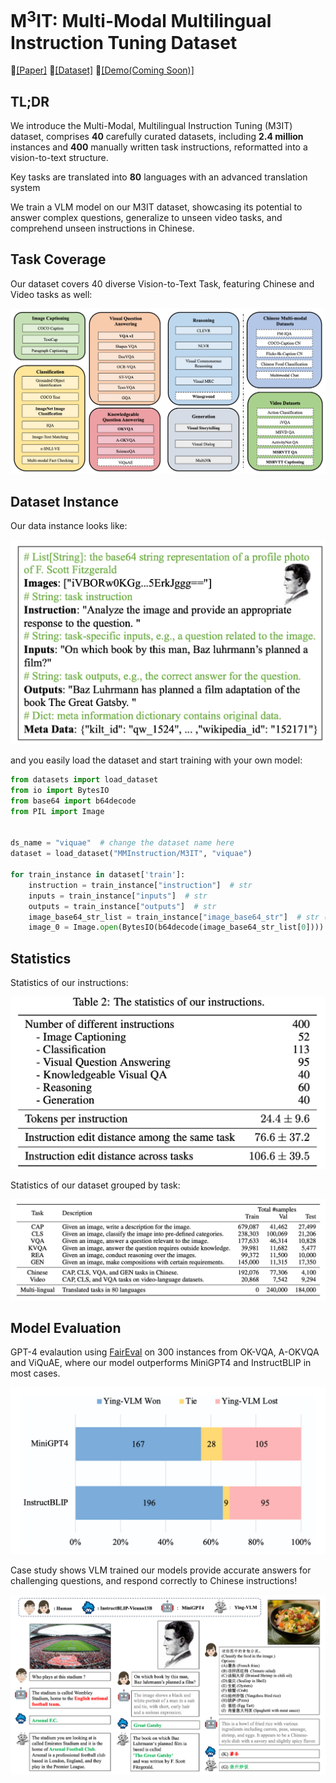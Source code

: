 # M$^3$IT: Multi-Modal Multilingual Instruction Tuning Dataset

📃[[Paper]](https://arxiv.org/abs/2306.04387)  💾[[Dataset]](https://huggingface.co/datasets/MMInstruction/M3IT) 🎇[[Demo(Coming Soon)]]()

## TL;DR

We introduce the Multi-Modal, Multilingual Instruction Tuning (M3IT) dataset,  comprises **40** carefully curated datasets, including **2.4 million** instances and **400** manually written task instructions, reformatted into a vision-to-text structure. 

Key tasks are translated into **80** languages with an advanced translation system

We train a VLM model on our M3IT dataset, showcasing its potential to answer complex questions, generalize to unseen video tasks, and comprehend unseen instructions in Chinese. 

## Task Coverage

Our dataset covers 40 diverse Vision-to-Text Task, featuring Chinese and Video tasks as well:

![Task Converage](/imgs/task_coverage.png)



## Dataset Instance

Our data instance looks like:

![Data Instance](/imgs/data_instance.png)

and you easily load the dataset and start training with your own model:

```python
from datasets import load_dataset
from io import BytesIO
from base64 import b64decode
from PIL import Image


ds_name = "viquae"  # change the dataset name here
dataset = load_dataset("MMInstruction/M3IT", "viquae")

for train_instance in dataset['train']:
    instruction = train_instance["instruction"]  # str
    inputs = train_instance["inputs"]  # str
    outputs = train_instance["outputs"]  # str
    image_base64_str_list = train_instance["image_base64_str"]  # str (base64)
    image_0 = Image.open(BytesIO(b64decode(image_base64_str_list[0])))
```



## Statistics

Statistics of our instructions:

![Instruction Statistics](/imgs/instruction_stat.png)



Statistics of our dataset grouped by task:

![Task Statistics](/imgs/task_stat.png)

## Model Evaluation

GPT-4 evalaution using [FairEval](https://github.com/i-Eval/FairEval) on $300$ instances from OK-VQA, A-OKVQA and ViQuAE, where our model outperforms MiniGPT4 and InstructBLIP in most cases.

![GPT-4 Evaluation](/imgs/gpt4_eval.png)

Case study shows VLM trained our models provide accurate answers for challenging questions, and respond correctly to Chinese instructions!

![Case Study](/imgs/case_study.png)









